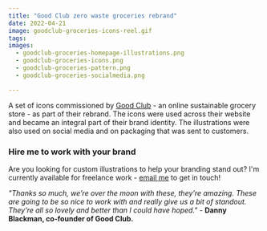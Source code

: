```yaml
---
title: "Good Club zero waste groceries rebrand"
date: 2022-04-21
image: goodclub-groceries-icons-reel.gif
tags:
images:
  - goodclub-groceries-homepage-illustrations.png
  - goodclub-groceries-icons.png
  - goodclub-groceries-pattern.png
  - goodclub-groceries-socialmedia.png

---
```


A set of icons commissioned by [Good Club](https://www.goodclub.co.uk/) - an online sustainable grocery store - as part of their rebrand. The icons were used across their website and became an integral part of their brand identity. The illustrations were also used on social media and on packaging that was sent to customers.

### Hire me to work with your brand
Are you looking for custom illustrations to help your branding stand out? I'm currently available for freelance work - [email me](mailto:vicky@vickyhughes.co.uk) to get in touch!


*"Thanks so much, we’re over the moon with these, they’re amazing. These are going to be so nice to work with and really give us a bit of standout. They’re all so lovely and better than I could have hoped."* - **Danny Blackman, co-founder of Good Club.**